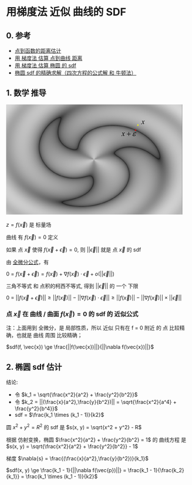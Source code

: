 # 用梯度法 近似 曲线的 SDF

## 0. 参考

+ [点到函数的距离估计](https://zhuanlan.zhihu.com/p/108619113)
+ [用 梯度法 估算 点到曲线 距离](https://iquilezles.org/articles/distance/)
+ [用 梯度法 估算 椭圆 的 sdf](https://iquilezles.org/articles/ellipsoids/)
+ [椭圆 sdf 的精确求解（四次方程的公式解 和 牛顿法）](https://iquilezles.org/articles/ellipsedist/)

## 1. 数学 推导

![](../img/gfx05.jpg)

$z = f(\vec{x})$ 是 标量场

曲线 有 $f(\vec{x})=0$ 定义

如果 点 $\vec{x}$ 使得 $f(\vec{x} + \vec{\epsilon}) = 0$, 则 $||\vec{\epsilon}||$ 就是 点 $\vec{x}$ 的 sdf

由 [全微分公式](https://en.wikipedia.org/wiki/Total_derivative)，有

0 = $f(\vec{x} + \vec{\epsilon}) =f(\vec{x}) + \nabla f(\vec{x}) \cdot \vec{\epsilon} + o(||\vec{\epsilon}||)$

三角不等式 和 点积的柯西不等式, 得到 $||\vec{\epsilon}||$ 的 一个 下限

0 = $||f(\vec{x} + \vec{\epsilon})|| \ge ||f(\vec{x})|| - ||\nabla f(\vec{x}) \cdot \vec{\epsilon}|| \ge ||f(\vec{x})|| - ||\nabla f(\vec{x})|| \times ||\vec{\epsilon}||$

### 点 $\vec{x}$ 在 曲线 / 曲面 $f(\vec{x}) = 0$ 的 sdf 的 近似公式

注：上面用到 全微分，是 局部性质，所以 近似 只有在 f = 0 附近 的 点 比较精确，也就是 曲线 周围 比较精确；

$sdf(f, \vec{x}) \ge \frac{||f(\vec{x})||}{||\nabla f(\vec{x})||}$

## 2. 椭圆 sdf 估计

结论: 

+ 令 $k_1 = \sqrt{\frac{x^2}{a^2} + \frac{y^2}{b^2}}$
+ 令 $k_2 = ||(\frac{x}{a^2},\frac{y}{b^2})|| = \sqrt{\frac{x^2}{a^4} + \frac{y^2}{b^4}}$
+ sdf = $\frac{k_1 \times (k_1 - 1)}{k2}$

圆 $x^2 + y^2 = R^2$ 的 sdf 是 $s(x, y) = \sqrt{x^2 + y^2} - R$

根据 仿射变换，椭圆 $\frac{x^2}{a^2} + \frac{y^2}{b^2} = 1$ 的 曲线方程 是 $s(x, y) = \sqrt{\frac{x^2}{a^2} + \frac{y^2}{b^2}} - 1$

梯度 $\nabla{s} = \frac{(\frac{x}{a^2},\frac{y}{b^2})}{k_1}$

$sdf(x, y) \ge \frac{k_1 - 1}{||\nabla f(\vec{p})||} = \frac{k_1 - 1}{\frac{k_2}{k_1}} = \frac{k_1 \times (k_1 - 1)}{k2}$